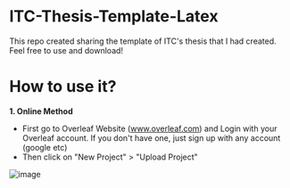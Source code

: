 # ITC-Thesis-Template-Latex
This repo created sharing the template of ITC's thesis that I had created. Feel free to use and download!

# How to use it?
**1. Online Method**
- First go to Overleaf Website (www.overleaf.com) and Login with your Overleaf account. If you don't have one, just sign up with any account (google etc)
- Then click on "New Project" > "Upload Project"
  
![image](https://github.com/rithylim99/ITC-Thesis-Template-Latex/assets/101658566/2fa30d96-f800-49c7-b6d3-cce399ac7ab9)
